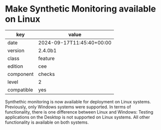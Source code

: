 [//]: # (werk v2)
# Make Synthetic Monitoring available on Linux

key        | value
---------- | ---
date       | 2024-09-17T11:45:40+00:00
version    | 2.4.0b1
class      | feature
edition    | cee
component  | checks
level      | 2
compatible | yes

Synthethic monitoring is now available for deployment on Linux systems. Previously, only Windows
systems were supported. In terms of functionality, there is one difference between Linux and
Windows: Testing applications on the Desktop is not supported on Linux systems. All other
functionality is available on both systems.

